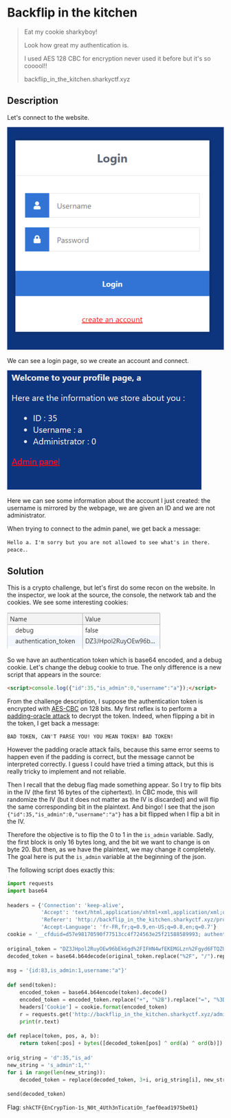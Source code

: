 # Backflip in the kitchen

> Eat my cookie sharkyboy!
> 
> Look how great my authentication is.
> 
> I used AES 128 CBC for encryption never used it before but it's so cooool!!
> 
> backflip_in_the_kitchen.sharkyctf.xyz

## Description

Let's connect to the website.

![login](../images/backflip_login.png)

We can see a login page, so we create an account and connect.

![profile](../images/backflip_profile.png)

Here we can see some information about the account I just created: the username is mirrored by the webpage, we are given an ID and we are not administrator.

When trying to connect to the admin panel, we get back a message:

`Hello a. I'm sorry but you are not allowed to see what's in there. peace.`.

## Solution

This is a crypto challenge, but let's first do some recon on the website. In the inspector, we look at the source, the console, the network tab and the cookies. We see some interesting cookies:

![cookies](../images/backflip_cookies.png)

So we have an authentication token which is base64 encoded, and a debug cookie. Let's change the debug cookie to true. The only difference is a new script that appears in the source:

```html
<script>console.log({"id":35,"is_admin":0,"username":"a"});</script>
```

From the challenge description, I suppose the authentication token is encrypted with [AES-CBC](https://en.wikipedia.org/wiki/Block_cipher_mode_of_operation#Cipher_block_chaining_(CBC)) on 128 bits. My first reflex is to perform a [padding-oracle attack](https://en.wikipedia.org/wiki/Padding_oracle_attack#Padding_oracle_attack_on_CBC_encryption) to decrypt the token. Indeed, when flipping a bit in the token, I get back a message:

```
BAD TOKEN, CAN'T PARSE YOU! YOU MEAN TOKEN! BAD TOKEN!
```

However the padding oracle attack fails, because this same error seems to happen even if the padding is correct, but the message cannot be interpreted correctly. I guess I could have tried a timing attack, but this is really tricky to implement and not reliable.

Then I recall that the debug flag made something appear. So I try to flip bits in the IV (the first 16 bytes of the ciphertext). In CBC mode, this will randomize the IV (but it does not matter as the IV is discarded) and will flip the same corresponding bit in the plaintext. And bingo! I see that the json `{"id":35,"is_admin":0,"username":"a"}` has a bit flipped when I flip a bit in the IV.

Therefore the objective is to flip the 0 to 1 in the `is_admin` variable. Sadly, the first block is only 16 bytes long, and the bit we want to change is on byte 20. But then, as we have the plaintext, we may change it completely. The goal here is put the `is_admin` variable at the beginning of the json.

The following script does exactly this:

```python
import requests
import base64

headers = {'Connection': 'keep-alive',
           'Accept': 'text/html,application/xhtml+xml,application/xml;q=0.9,image/webp,image/apng,*/*;q=0.8,application/signed-exchange;v=b3;q=0.9',
           'Referer': 'http://backflip_in_the_kitchen.sharkyctf.xyz/profile.php',
           'Accept-Language': 'fr-FR,fr;q=0.9,en-US;q=0.8,en;q=0.7'}
cookie = '__cfduid=d57e98170590f77513cc4f724563e25f21588589993; authentication_token={}; debug=true'

original_token = "DZ3JHpol2RuyOEw96bEk6gd%2FIFHN4wfEKEMGLzn%2Fgyd6FTQZU4Y5uoBpuck7Ccru22VLVo8tbHOpAKx5Z%2FrKoQ%3D%3D"
decoded_token = base64.b64decode(original_token.replace("%2F", "/").replace("%3D", "="))

msg = '{id:83,is_admin:1,username:"a"}'

def send(token):
    encoded_token = base64.b64encode(token).decode()
    encoded_token = encoded_token.replace("+", "%2B").replace("=", "%3D").replace("/", "%2F")
    headers['Cookie'] = cookie.format(encoded_token)
    r = requests.get('http://backflip_in_the_kitchen.sharkyctf.xyz/admin.php', headers=headers)
    print(r.text)

def replace(token, pos, a, b):
    return token[:pos] + bytes([decoded_token[pos] ^ ord(a) ^ ord(b)]) + token[pos+1:] 

orig_string = 'd":35,"is_ad'
new_string = 's_admin":1,"'
for i in range(len(new_string)):
    decoded_token = replace(decoded_token, 3+i, orig_string[i], new_string[i])

send(decoded_token)
```

Flag: `shkCTF{EnCrypTion-1s_N0t_4Uth3nTicatiOn_faef0ead1975be01}`
